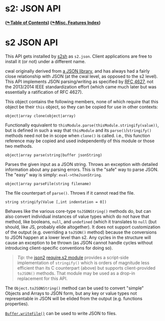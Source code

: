# s2: JSON API
#### ([&#x2b11;Table of Contents](./)) ([&#x2b11;Misc. Features Index](misc-index.md))
<a id="misc-json"></a>
# s2 JSON API

This API gets installed by [s2sh](s2sh.md) as `s2.json`. Client
applications are free to install it (or not) under a different
name.

cwal originally derived from [a JSON
library](https://fossil.wanderinghorse.net/r/cson), and has always had
a fairly close relationship with JSON (at the cwal level, as opposed
to the s2 level). This API implements JSON parsing/writing as specified
by [RFC 4627](http://www.ietf.org/rfc/rfc4627.txt), not the
2013/2014 IEEE standardization effort (which came much later but was
essentially a ratification of RFC 4627).

This object contains the following members, none of which
require that this object be their `this` object, so they can be copied for
use in other contexts:

```s2-member
object|array clone(object|array)
```

Functionally equivalent to
`thisModule.parse(thisModule.stringify(value))`, but is defined in
such a way that `thisModule` and its `parse()`/`stringify()` methods
need not be in scope when `clone()` is called. i.e., this function
reference may be copied and used independently of this module or
those two methods.


```s2-member
object|array parse(string|buffer jsonString)
```

Parses the given input as a JSON string. Throws an exception with
detailed information about any parsing errors. This is the "safe"
way to parse JSON. The "easy" way is simply: `eval->theJsonString`.

```s2-member
object|array parseFile(string filename)
```

The file counterpart of `parse()`. Throws if it cannot read the
file.

```s2-member
string stringify(Value [,int indentation = 0])
```

Behaves like the various core-type `toJSONString()` methods do, but
can also convert individual instances of value types which do not have
that method, like booleans, `null`, and `undefined` (which it
translates to `null` (but should, like JS, probably elide
altogether). It does not support customization of the output (e.g.
overriding a `toJSON()` method) because the conversions to JSON happen
at a lower level than s2. Any cycles in the structure will cause an
exception to be thrown (as JSON cannot handle cycles without
introducing client-specific conventions for doing so).

> *Tip*: the [json2](/finfo/s2/require.d/json2.s2) [require.s2
module](../mod/require/) provides a script-side implementation of
`stringify()` which is orders of magnitude less efficient than its C
counterpart (above) but supports client-provided `toJSON()`
methods. That module may be used as a drop-in replacement for this
API.

The `Object.toJSONString()` method can be used to convert "simple"
Objects and Arrays to JSON form, but any key or value types not
representable in JSON will be elided from the output (e.g. functions
properties).

[`Buffer.writeFile()`](type-buffer.md#type-buffer-members)
can be used to write JSON to files.

